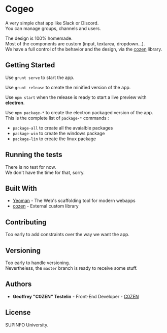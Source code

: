# Cogeo

A very simple chat app like Slack or Discord.  
You can manage groups, channels and users.  

The design is 100% homemade.  
Most of the components are custom (input, textarea, dropdown...).  
We have a full control of the behavior and the design, via the [cozen](https://bitbucket.org/C0ZEN/cozen) library.

## Getting Started

Use `grunt serve` to start the app.

Use `grunt release` to create the minified version of the app.

Use `npm start` when the release is ready to start a live preview with **electron**.

Use `npm package-*` to create the electron packaged version of the app.  
This is the complete list of `package-*` commands :

- `package-all` to create all the avaialble packages
- `package-win` to create the windows package
- `package-lin` to create the linux package

## Running the tests

There is no test for now.  
We don't have the time for that, sorry.

## Built With

* [Yeoman](http://yeoman.io/) - The Web's scaffolding tool for modern webapps
* [cozen](https://bitbucket.org/C0ZEN/cozen) - External custom library

## Contributing

Too early to add constraints over the way we want the app.

## Versioning

Too early to handle versioning.  
Nevertheless, the `master` branch is ready to receive some stuff.

## Authors

* **Geoffrey "C0ZEN" Testelin** - Front-End Developer - [C0ZEN](https://github.com/C0ZEN)

## License

SUPINFO University.
